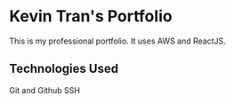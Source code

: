 # Kevin Tran's Portfolio

This is my professional portfolio. It uses AWS and ReactJS.

## Technologies Used

Git and Github
SSH
